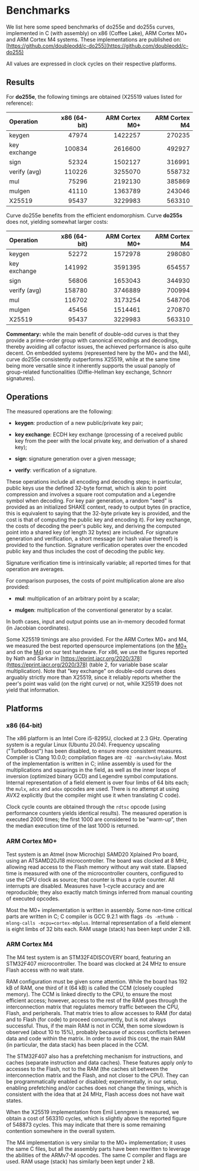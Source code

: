 # Benchmarks

We list here some speed benchmarks of do255e and do255s curves,
implemented in C (with assembly) on x86 (Coffee Lake), ARM Cortex M0+
and ARM Cortex M4 systems. These implementations are published on:
[https://github.com/doubleodd/c-do255](https://github.com/doubleodd/c-do255)

All values are expressed in clock cycles on their respective platforms.

## Results

For **do255e**, the following timings are obtained (X25519 values listed
for reference):

| Operation    | x86 (64-bit) | ARM Cortex M0+ | ARM Cortex M4 |
| :----------- | -----------: | -------------: | ------------: |
| keygen       |        47974 |        1422257 |        270235 |
| key exchange |       100834 |        2616600 |        492927 |
| sign         |        52324 |        1502127 |        316991 |
| verify (avg) |       110226 |        3255070 |        558732 |
| mul          |        75296 |        2192130 |        385869 |
| mulgen       |        41110 |        1363789 |        243046 |
| X25519       |        95437 |        3229983 |        563310 |

Curve do255e benefits from the efficient endomorphism. Curve **do255s**
does not, yielding somewhat larger costs:

| Operation    | x86 (64-bit) | ARM Cortex M0+ | ARM Cortex M4 |
| :----------- | -----------: | -------------: | ------------: |
| keygen       |        52272 |        1572978 |        298080 |
| key exchange |       141992 |        3591395 |        654557 |
| sign         |        56806 |        1653043 |        344930 |
| verify (avg) |       158780 |        3746889 |        700994 |
| mul          |       116702 |        3173254 |        548706 |
| mulgen       |        45456 |        1514461 |        270870 |
| X25519       |        95437 |        3229983 |        563310 |

**Commentary:** while the main benefit of double-odd curves is that they
provide a prime-order group with canonical encodings and decodings,
thereby avoiding all cofactor issues, the achieved performance is also
quite decent. On embedded systems (represented here by the M0+ and the
M4), curve do255e consistently outperforms X25519, while at the same
time being more versatile since it inherently supports the usual panoply
of group-related functionalities (Diffie-Hellman key exchange, Schnorr
signatures).

## Operations

The measured operations are the following:

  - **keygen**: production of a new public/private key pair;

  - **key exchange**: ECDH key exchange (processing of a received public
    key from the peer with the local private key, and derivation of a
    shared key);

  - **sign**: signature generation over a given message;

  - **verify**: verification of a signature.

These operations include all encoding and decoding steps; in particular,
public keys use the defined 32-byte format, which is akin to point
compression and involves a square root computation and a Legendre symbol
when decoding. For key pair generation, a random "seed" is provided as
an initialized SHAKE context, ready to output bytes (in practice, this
is equivalent to saying that the 32-byte private key is provided, and
the cost is that of computing the public key and encoding it). For key
exchange, the costs of decoding the peer's public key, and deriving the
computed point into a shared key (of length 32 bytes) are included. For
signature generation and verification, a short message (or hash value
thereof) is provided to the function. Signature verification operates
over the encoded public key and thus includes the cost of decoding the
public key.

Signature verification time is intrinsically variable; all reported
times for that operation are averages.

For comparison purposes, the costs of point multiplication alone are also
provided:

  - **mul**: multiplication of an arbitrary point by a scalar;

  - **mulgen**: multiplication of the conventional generator by a scalar.

In both cases, input and output points use an in-memory decoded format
(in Jacobian coordinates).

Some X25519 timings are also provided. For the ARM Cortex M0+ and M4, we
measured the best reported opensource implementations (on the
[M0+](https://github.com/pornin/x25519-cm0) and on the
[M4](https://github.com/Emill/X25519-Cortex-M4)) on our test hardware.
For x86, we use the figures reported by Nath and Sarkar in
[https://eprint.iacr.org/2020/378](https://eprint.iacr.org/2020/378)
(table 2, for variable base scalar multiplication). Note that "key
exchange" on double-odd curves does arguably strictly more than X25519,
since it reliably reports whether the peer's point was valid (on the
right curve) or not, while X25519 does not yield that information.

## Platforms

### x86 (64-bit)

The x86 platform is an Intel Core i5-8295U, clocked at 2.3 GHz.
Operating system is a regular Linux (Ubuntu 20.04). Frequency upscaling
("TurboBoost") has been disabled, to ensure more consistent measures.
Compiler is Clang 10.0.0; compilation flages are `-O2 -march=skylake`.
Most of the implementation is written in C; inline assembly is used for
the multiplications and squarings in the field, as well as the inner
loops of inversion (optimized binary GCD) and Legendre symbol
computations. Internal representation of a field element is over four
limbs of 64 bits each; the `mulx`, `adcx` and `adox` opcodes are used.
There is no attempt at using AVX2 explicitly (but the compiler might
use it when translating C code).

Clock cycle counts are obtained through the `rdtsc` opcode (using
performance counters yields identical results). The measured operation
is executed 2000 times; the first 1000 are considered to be "warm-up",
then the median execution time of the last 1000 is returned.

### ARM Cortex M0+

Test system is an Atmel (now Microchip) SAMD20 Xplained Pro board, using
an ATSAMD20J18 microcontroller. The board was clocked at 8 MHz, allowing
read access to the Flash memory without any wait state. Elapsed time is
measured with one of the microcontroller counters, configured to use the
CPU clock as source; that counter is thus a cycle counter. All
interrupts are disabled. Measures have 1-cycle accuracy and are
reproducible; they also exactly match timings inferred from manual
counting of executed opcodes.

Most the M0+ implementation is written in assembly. Some non-time
critical parts are written in C; C compiler is GCC 9.2.1 with flags
`-Os -mthumb -mlong-calls -mcpu=cortex-m0plus`. Internal representation
of a field element is eight limbs of 32 bits each. RAM usage (stack)
has been kept under 2 kB.

### ARM Cortex M4

The M4 test system is an STM32F4DISCOVERY board, featuring an STM32F407
microcontroller. The board was clocked at 24 MHz to ensure Flash access
with no wait state.

RAM configuration must be given some attention. While the board has
192 kB of RAM, one third of it (64 kB) is called the CCM (closely
coupled memory). The CCM is linked directly to the CPU, to ensure the
most efficient access; however, access to the rest of the RAM goes
through the interconnection matrix that regulates memory traffic between
the CPU, Flash, and peripherals. That matrix tries to allow accesses to
RAM (for data) and to Flash (for code) to proceed concurrently, but is
not always successful. Thus, if the main RAM is not in CCM, then some
slowdown is observed (about 10 to 15%), probably because of access
conflicts between data and code within the matrix. In order to avoid
this cost, the main RAM (in particular, the data stack) has been placed
in the CCM.

The STM32F407 also has a prefetching mechanism for instructions, and
caches (separate instruction and data caches). These features apply
*only* to accesses to the Flash, not to the RAM (the caches sit between
the interconnection matrix and the Flash, and not closer to the CPU).
They can be programmatically enabled or disabled; experimentally, in our
setup, enabling prefetching and/or caches does not change the timings,
which is consistent with the idea that at 24 MHz, Flash access does not
have wait states.

When the X25519 implementation from Emil Lenngren is measured, we
obtain a cost of 563310 cycles, which is slightly above the reported
figure of 548873 cycles. This may indicate that there is some remaining
contention somewhere in the overall system.

The M4 implementation is very similar to the M0+ implementation; it uses
the same C files, but all the assembly parts have been rewritten to
leverage the abilities of the ARMv7-M opcodes. The same C compiler and
flags are used. RAM usage (stack) has similarly been kept under 2 kB.
